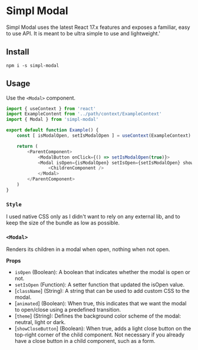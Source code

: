 # Simpl Modal

Simpl Modal uses the latest React 17.x features and exposes a familiar, easy to use API. It is meant to be ultra simple to use and lightweight.'

## Install

```
npm i -s simpl-modal
```

## Usage

Use the `<Modal>` component.

```js
import { useContext } from 'react'
import ExampleContent from '../path/context/ExampleContext'
import { Modal } from 'simpl-modal'

export default function Example() {
    const [ isModalOpen, setIsModalOpen ] = useContext(ExampleContext) // or use useState()

    return (
        <ParentComponent>
            <ModalButton onClick={() => setIsModalOpen(true)}>
            <Modal isOpen={isModalOpen} setIsOpen={setIsModalOpen} showCloseButton theme='neutral' animated >
                <ChildrenComponent />
            </Modal>
        </ParentComponent>
    )
}
```

### `Style`

I used native CSS only as I didn't want to rely on any external lib, and to keep the size of the bundle as low as possible.

### `<Modal>`

Renders its children in a modal when open, nothing when not open.

**Props**

- `isOpen` \(Boolean\): A boolean that indicates whether the modal is open or not.
- `setIsOpen` \(Function\): A setter function that updated the isOpen value.
- [`className`] \(String\): A string that can be used to add custom CSS to the modal.
- [`animated`] \(Boolean\): When true, this indicates that we want the modal to open/close using a predefined transition.
- [`theme`] \(String\): Defines the background color scheme of the modal: neutral, light or dark.
- [`showCloseButton`] \(Boolean\): When true, adds a light close button on the top-right corner of the child component. Not necessary if you already have a close button in a child component, such as a form.
